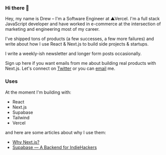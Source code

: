 ### Hi there 👋

<!--
**dbredvick/dbredvick** is a ✨ _special_ ✨ repository because its `README.md` (this file) appears on your GitHub profile.

Here are some ideas to get you started:

- 🔭 I’m currently working on ...
- 🌱 I’m currently learning ...
- 👯 I’m looking to collaborate on ...
- 🤔 I’m looking for help with ...
- 💬 Ask me about ...
- 📫 How to reach me: ...
- 😄 Pronouns: ...
- ⚡ Fun fact: ...
-->

Hey, my name is Drew – I'm a Software Engineer at ▲Vercel. I'm a full stack JavaScript developer and have worked in e-commerce at the intersection of marketing and engineering most of my career.

I've shipped tons of products (a few successes, a few more failures) and write about how I use React & Next.js to build side projects & startups.

I write a weekly-ish newsletter and longer form posts occasionally.

Sign up here if you want emails from me about building real products with Next.js.
Let's connect on [Twitter](https://twitter.com/DBredvick) or you can [email](mailto:drewb@hey.com) me.

### Uses
At the moment I'm building with:

- React
- Next.js
- Supabase
- Tailwind
- Vercel

and here are some articles about why I use them:

- [Why Next.js?](https://drew.tech/why-nextjs)
- [Supabase — A Backend for IndieHackers](https://drew.tech/supabase-a-backend-for-indiehackers)
